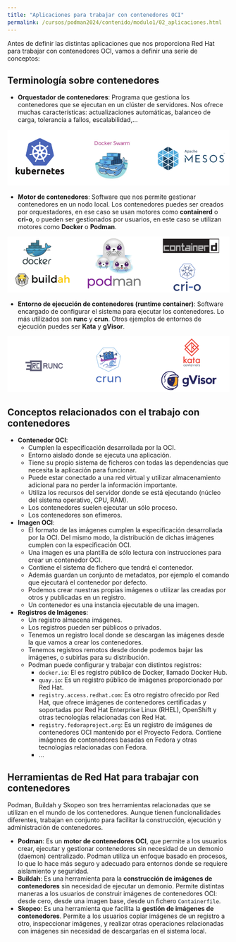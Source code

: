 ```yaml
---
title: "Aplicaciones para trabajar con contenedores OCI"
permalink: /cursos/podman2024/contenido/modulo1/02_aplicaciones.html
---
```


Antes de definir las distintas aplicaciones que nos proporciona Red Hat para trabajar con contenedores OCI, vamos a definir una serie de conceptos:

## Terminología sobre contenedores

* **Orquestador de contenedores**: Programa que gestiona los contenedores que se ejecutan en un clúster de servidores. Nos ofrece muchas características: actualizaciones automáticas, balanceo de carga, tolerancia a fallos, escalabilidad,...

![orquestadores](img/orquestador.png)

* **Motor de contenedores**: Software que nos permite gestionar contenedores en un nodo local. Los contenedores puedes ser creados por orquestadores, en ese caso se usan motores como **containerd** o **cri-o**, o pueden ser gestionados por usuarios, en este caso se utilizan motores como **Docker** o **Podman**.

![motores](img/motor.png)

* **Entorno de ejecución de contenedores (runtime container)**: Software encargado de configurar el sistema para ejecutar los contenedores. Lo más utilizados son **runc** y **crun**. Otros ejemplos de entornos de ejecución puedes ser **Kata** y **gVisor**.

![entornos](img/entornos.png)

## Conceptos relacionados con el trabajo con contenedores

* **Contenedor OCI**:
    * Cumplen la especificación desarrollada por la OCI.
    * Entorno aislado donde se ejecuta una aplicación. 
    * Tiene su propio sistema de ficheros con todas las dependencias que necesita la aplicación para funcionar. 
    * Puede estar conectado a una red virtual y utilizar almacenamiento adicional para no perder la información importante.
    * Utiliza los recursos del servidor donde se está ejecutando (núcleo del sistema operativo, CPU, RAM).    
    * Los contenedores suelen ejecutar un sólo proceso.
    * Los contenedores son efímeros.
* **Imagen OCI**: 
    * El formato de las imágenes cumplen la especificación desarrollada por la OCI. Del mismo modo, la distribución de dichas imágenes cumplen con la especificación OCI.
    * Una imagen es una plantilla de sólo lectura con instrucciones para crear un contenedor OCI. 
    * Contiene el sistema de fichero que tendrá el contenedor. 
    * Además guardan un conjunto de metadatos, por ejemplo el comando que ejecutará el contenedor por defecto. 
    * Podemos crear nuestras propias imágenes o utilizar las creadas por otros y publicadas en un registro. 
    * Un contenedor es una instancia ejecutable de una imagen. 
* **Registros de Imágenes**:
    * Un registro almacena imágenes.
    * Los registros pueden ser públicos o privados.
    * Tenemos un registro local donde se descargan las imágenes desde la que vamos a crear los contenedores.
    * Tenemos registros remotos desde donde podemos bajar las imágenes, o subirlas para su distribución.
    * Podman puede configurar y trabajar con distintos registros:
        * `docker.io`: El es registro público de Docker, llamado Docker Hub.
        * `quay.io`: Es un registro público de imágenes proporcionado por Red Hat.
        * `registry.access.redhat.com`: Es otro registro ofrecido por Red Hat, que ofrece imágenes de contenedores certificadas y soportadas por Red Hat Enterprise Linux (RHEL), OpenShift y otras tecnologías relacionadas con Red Hat.
        * `registry.fedoraproject.org`: Es un registro de imágenes de contenedores OCI mantenido por el Proyecto Fedora. Contiene imágenes de contenedores basadas en Fedora y otras tecnologías relacionadas con Fedora.
        * ...

## Herramientas de Red Hat para trabajar con contenedores

Podman, Buildah y Skopeo son tres herramientas relacionadas que se utilizan en el mundo de los contenedores. Aunque tienen funcionalidades diferentes, trabajan en conjunto para facilitar la construcción, ejecución y administración de contenedores. 

* **Podman**: Es un **motor de contenedores OCI**, que permite a los usuarios crear, ejecutar y gestionar contenedores sin necesidad de un demonio (daemon) centralizado. Podman utiliza un enfoque basado en procesos, lo que lo hace más seguro y adecuado para entornos donde se requiere aislamiento y seguridad. 
* **Buildah**: Es una herramienta para la **construcción de imágenes de contenedores** sin necesidad de ejecutar un demonio. Permite distintas maneras a los usuarios de construir imágenes de contenedores OCI: desde cero, desde una imagen base, desde un fichero `Containerfile`.
* **Skopeo**: Es una herramienta que facilita la **gestión de imágenes de contenedores**. Permite a los usuarios copiar imágenes de un registro a otro, inspeccionar imágenes, y realizar otras operaciones relacionadas con imágenes sin necesidad de descargarlas en el sistema local. 
